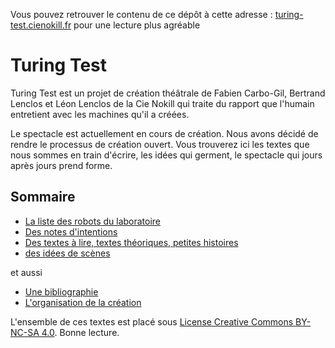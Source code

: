 <p class="github-pages-ignore">Vous pouvez retrouver le contenu de ce dépôt à cette adresse : <a href="http://turing-test.cienokill.fr">turing-test.cienokill.fr</a> pour une lecture plus agréable</p>

Turing Test
===========

Turing Test est un projet de création théâtrale de Fabien Carbo-Gil, Bertrand Lenclos et Léon Lenclos de la Cie Nokill qui traite du rapport que l'humain entretient avec les machines qu'il a créées.

Le spectacle est actuellement en cours de création. Nous avons décidé de rendre le processus de création ouvert. Vous trouverez ici les textes que nous sommes en train d'écrire, les idées qui germent, le spectacle qui jours après jours prend forme.

Sommaire
--------

-  [La liste des robots du laboratoire](contenu/robots)
-  [Des notes d'intentions](contenu/intentions)
-  [Des textes à lire, textes théoriques, petites histoires](contenu/textes)
-  [des idées de scènes](contenu/scenes)

et aussi

-  [Une bibliographie](contenu/bibliographie.md)
-  [L'organisation de la création](contenu/organisation)

L'ensemble de ces textes est placé sous [License Creative Commons BY-NC-SA 4.0](https://creativecommons.org/licenses/by-nc-sa/4.0/). Bonne lecture.
